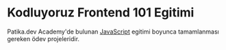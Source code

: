 # Kodluyoruz Frontend 101 Egitimi
Patika.dev Academy'de bulunan [JavaScript](https://academy.patika.dev/courses/javascript) egitimi boyunca tamamlanması gereken ödev projeleridir.
